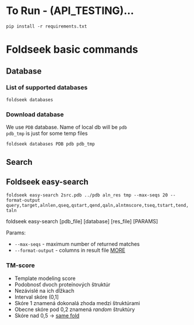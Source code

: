 # To Run - (API_TESTING)...
`pip install -r requirements.txt`

# Foldseek basic commands

## Database

### List of supported databases

`foldseek databases`

### Download database

We use `PDB` database. Name of local db will be `pdb`  
`pdb_tmp` is just for some temp files

`foldseek databases PDB pdb pdb_tmp`

## Search

## Foldseek easy-search

`foldseek easy-search 2src.pdb ../pdb aln_res tmp --max-seqs 20 --format-output query,target,alnlen,qseq,qstart,qend,qaln,alntmscore,tseq,tstart,tend,taln`

foldseek easy-search [pdb_file] [database] [res_file] [PARAMS]  

Params:
- `--max-seqs` - maximum number of returned matches
- `--format-output` - columns in result file [MORE](https://github.com/soedinglab/MMseqs2/wiki#custom-alignment-format-with-convertalis)

### TM-score

- Template modeling score
- Podobnosť dvoch proteínových štruktúr
- Nezávislé na ich dĺžkach
- Interval skóre (0,1]
- Skóre 1 znamená dokonalá zhoda medzi štruktúrami
- Obecne skóre pod 0,2 znamená *random* štruktúry
- Skóre nad 0,5 -> [same fold](https://pmc.ncbi.nlm.nih.gov/articles/PMC2913670/)
